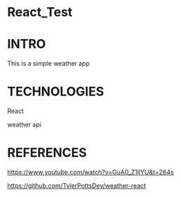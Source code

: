 # React_Test

# INTRO

This is a simple weather app 

# TECHNOLOGIES

React

weather api

# REFERENCES

https://www.youtube.com/watch?v=GuA0_Z1llYU&t=264s

https://github.com/TylerPottsDev/weather-react
